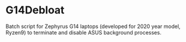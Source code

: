 # G14Debloat
Batch script for Zephyrus G14 laptops (developed for 2020 year model, Ryzen9) to terminate and disable ASUS background processes.
